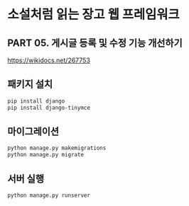 # 소설처럼 읽는 장고 웹 프레임워크

## PART 05. 게시글 등록 및 수정 기능 개선하기

https://wikidocs.net/267753

## 패키지 설치

```bash
pip install django
pip install django-tinymce
```

## 마이그레이션

```bash
python manage.py makemigrations
python manage.py migrate
```

## 서버 실행

```bash
python manage.py runserver
```
